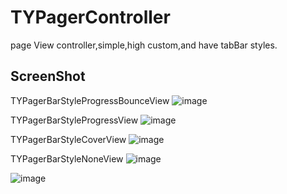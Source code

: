 # TYPagerController
page View controller,simple,high custom,and have tabBar styles.

## ScreenShot

TYPagerBarStyleProgressBounceView
![image](https://raw.githubusercontent.com/12207480/TYPagerController/master/ScreenShot/TYPagerController1.gif)

TYPagerBarStyleProgressView
![image](https://raw.githubusercontent.com/12207480/TYPagerController/master/ScreenShot/TYPagerController2.gif)

TYPagerBarStyleCoverView
![image](https://raw.githubusercontent.com/12207480/TYPagerController/master/ScreenShot/TYPagerController3.gif)

TYPagerBarStyleNoneView
![image](https://raw.githubusercontent.com/12207480/TYPagerController/master/ScreenShot/TYPagerController4.gif)

![image](https://raw.githubusercontent.com/12207480/TYPagerController/master/ScreenShot/TYPagerController5.gif)
